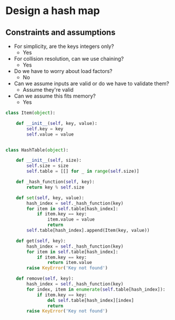# Design a hash map

## Constraints and assumptions

- For simplicity, are the keys integers only?
  - Yes
- For collision resolution, can we use chaining?
  - Yes
- Do we have to worry about load factors?
  - No
- Can we assume inputs are valid or do we have to validate them?
  - Assume they're valid
- Can we assume this fits memory?
  - Yes

```python
class Item(object):

    def __init__(self, key, value):
        self.key = key
        self.value = value


class HashTable(object):

    def __init__(self, size):
        self.size = size
        self.table = [[] for _ in range(self.size)]

    def _hash_function(self, key):
        return key % self.size

    def set(self, key, value):
        hash_index = self._hash_function(key)
        for item in self.table[hash_index]:
            if item.key == key:
                item.value = value
                return
        self.table[hash_index].append(Item(key, value))

    def get(self, key):
        hash_index = self._hash_function(key)
        for item in self.table[hash_index]:
            if item.key == key:
                return item.value
        raise KeyError('Key not found')

    def remove(self, key):
        hash_index = self._hash_function(key)
        for index, item in enumerate(self.table[hash_index]):
            if item.key == key:
                del self.table[hash_index][index]
                return
        raise KeyError('Key not found')
```
